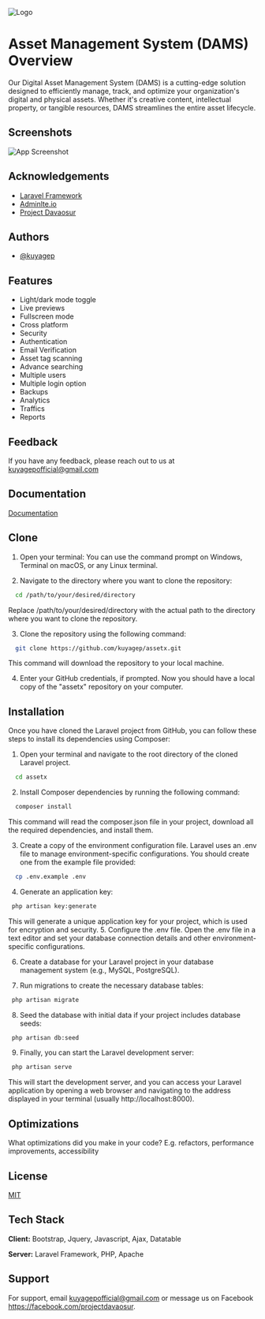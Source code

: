 
![Logo](https://i.pinimg.com/originals/ea/52/c0/ea52c054c8c90b3c2dbd19a31f265ec8.png)


# Asset Management System (DAMS) Overview

Our Digital Asset Management System (DAMS) is a cutting-edge solution designed to efficiently manage, track, and optimize your organization's digital and physical assets. Whether it's creative content, intellectual property, or tangible resources, DAMS streamlines the entire asset lifecycle.


## Screenshots

![App Screenshot](https://i.pinimg.com/originals/2b/3d/4e/2b3d4e37cb22527d0c35e71f898b48df.png)


## Acknowledgements

 - [Laravel Framework](https://laravel.com/)
 - [Adminlte.io](https://adminlte.io/)
 - [Project Davaosur](https://adminlte.io/)


## Authors

- [@kuyagep](https://www.github.com/kuyagep)


## Features

- Light/dark mode toggle
- Live previews
- Fullscreen mode
- Cross platform
- Security
- Authentication
- Email Verification
- Asset tag scanning
- Advance searching
- Multiple users
- Multiple login option
- Backups
- Analytics
- Traffics
- Reports



## Feedback

If you have any feedback, please reach out to us at kuyagepofficial@gmail.com


## Documentation

[Documentation](#)


## Clone

1. Open your terminal: You can use the command prompt on Windows, Terminal on macOS, or any Linux terminal.

2. Navigate to the directory where you want to clone the repository:

```bash
  cd /path/to/your/desired/directory
```
Replace /path/to/your/desired/directory with the actual path to the directory where you want to clone the repository.

3. Clone the repository using the following command:

```bash
  git clone https://github.com/kuyagep/assetx.git
```
This command will download the repository to your local machine.

4. Enter your GitHub credentials, if prompted.
Now you should have a local copy of the "assetx" repository on your computer.

## Installation

Once you have cloned the Laravel project from GitHub, you can follow these steps to install its dependencies using Composer:

1. Open your terminal and navigate to the root directory of the cloned Laravel project.

```bash
  cd assetx
```
2. Install Composer dependencies by running the following command:

```bash
  composer install
```
This command will read the composer.json file in your project, download all the required dependencies, and install them.

3. Create a copy of the environment configuration file. Laravel uses an .env file to manage environment-specific configurations. You should create one from the example file provided:
```bash
  cp .env.example .env
```

4. Generate an application key:
```bash
 php artisan key:generate
```
This will generate a unique application key for your project, which is used for encryption and security.
5. Configure the .env file. Open the .env file in a text editor and set your database connection details and other environment-specific configurations.

6. Create a database for your Laravel project in your database management system (e.g., MySQL, PostgreSQL).

7. Run migrations to create the necessary database tables:
```bash
 php artisan migrate
```
8. Seed the database with initial data if your project includes database seeds:
```bash
 php artisan db:seed
```
9. Finally, you can start the Laravel development server:
```bash
 php artisan serve
```

This will start the development server, and you can access your Laravel application by opening a web browser and navigating to the address displayed in your terminal (usually http://localhost:8000).
## Optimizations

What optimizations did you make in your code? E.g. refactors, performance improvements, accessibility


## License

[MIT](LICENSE)


## Tech Stack

**Client:** Bootstrap, Jquery, Javascript, Ajax, Datatable

**Server:** Laravel Framework, PHP, Apache


## Support

For support, email kuyagepofficial@gmail.com or message us on Facebook https://facebook.com/projectdavaosur.

